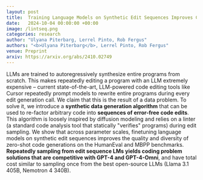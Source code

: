 ```yaml
---
layout: post
title:  Training Language Models on Synthetic Edit Sequences Improves Code Synthesis
date:   2024-10-04 00:00:00 +00:00
image: /lintseq.png
categories: research
author: "Ulyana Piterbarg, Lerrel Pinto, Rob Fergus"
authors: "<b>Ulyana Piterbarg</b>, Lerrel Pinto, Rob Fergus"
venue: Preprint
arxiv: https://arxiv.org/abs/2410.02749
---
```

LLMs are trained to autoregressively synthesize entire programs from scratch. This makes repeatedly editing a program with an LLM extremely expensive – current state-of-the-art, LLM-powered code editing tools like Cursor repeatedly prompt models to rewrite entire programs during every edit generation call. We claim that this is the result of a data problem. To solve it, we introduce a **synthetic data generation algorithm** that can be used to re-factor arbitrary code into **sequences of error-free code edits**. This algorithm is loosely inspired by diffusion modeling and relies on a linter (a standard code analysis tool that statically "verifies" programs) during edit sampling. We show that across parameter scales, finetuning language models on synthetic edit sequences improves the quality and diversity of zero-shot code generations on the HumanEval and MBPP benchmarks. **Repeatedly sampling from edit sequence LMs yields coding problem solutions that are competitive with GPT-4 and GPT-4-Omni**, and have total cost similar to sampling once from the best open-source LLMs (Llama 3.1 405B, Nemotron 4 340B).
